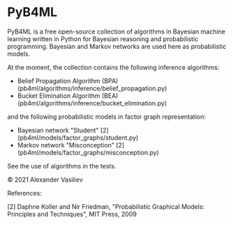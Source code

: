 # PyB4ML
PyB4ML is a free open-source collection of algorithms in Bayesian machine learning written in Python for Bayesian reasoning and probabilistic programming. Bayesian and Markov networks are used here as probabilistic models.

At the moment, the collection contains the following inference algorithms:
- Belief Propagation Algorithm (BPA) (pb4ml/algorithms/inference/belief_propagation.py)
- Bucket Elimination Algorithm (BEA) (pb4ml/algorithms/inference/bucket_elimination.py)

and the following probabilistic models in factor graph representation:
- Bayesian network "Student" [2] (pb4ml/models/factor_graphs/student.py)
- Markov network "Misconception" [2] (pb4ml/models/factor_graphs/misconception.py)

See the use of algorithms in the tests.

© 2021 Alexander Vasiliev

References:

[2] Daphne Koller and Nir Friedman, "Probabilistic Graphical Models: Principles and Techniques", MIT Press, 2009
